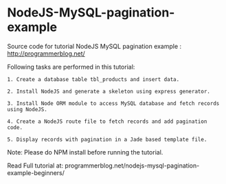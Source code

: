 # NodeJS-MySQL-pagination-example

Source code for tutorial NodeJS MySQL pagination example : http://programmerblog.net/

Following tasks are performed in this tutorial:

    1. Create a database table tbl_products and insert data.

    2. Install NodeJS and generate a skeleton using express generator.

    3. Install Node ORM module to access MySQL database and fetch records using NodeJS.

    4. Create a NodeJS route file to fetch records and add pagination code.

    5. Display records with pagination in a Jade based template file.

Note: Please do NPM install before running the tutorial.

Read Full tutorial at: programmerblog.net/nodejs-mysql-pagination-example-beginners/
